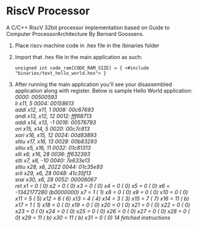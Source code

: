 # RiscV Processor
A C/C++ RiscV 32bit processor implementation based on Guide to Computer ProcessorArchitecture By Bernard Goossens.

1. Place riscv machine code in .hex file in the /binaries folder
2. Import that .hex file in the main application as such:

   `unsigned int code_ram[CODE_RAM_SIZE] = {
      <#include "binaries/text_hello_world.hex">
    }`

3. After running the main application you'll see your disassembled application along with register. Below is sample Hello World application:
   _0000: 00500593      
   li x11, 5
   0004: 00158613      
   addi x12, x11, 1
   0008: 00c67693      
   andi x13, x12, 12
   0012: fff68713      
   addi x14, x13, -1
   0016: 00576793      
   ori x15, x14, 5
   0020: 00c7c813      
   xori x16, x15, 12
   0024: 00d83893      
   sltiu x17, x16, 13
   0028: 00b83293      
   sltiu x5, x16, 11
   0032: 01c81313      
   slli x6, x16, 28
   0036: ff632393      
   slti x7, x6, -10
   0040: 7e633e13      
   sltiu x28, x6, 2022
   0044: 01c35e93      
   srli x29, x6, 28
   0048: 41c35f13      
   srai x30, x6, 28
   0052: 00008067      
   ret
   x1  =                0 (       0)
   x2  =                0 (       0)
   x3  =                0 (       0)
   x4  =                0 (       0)
   x5  =                0 (       0)
   x6  =      -1342177280 (b0000000)
   x7  =                1 (       1)
   x8  =                0 (       0)
   x9  =                0 (       0)
   x10 =                0 (       0)
   x11 =                5 (       5)
   x12 =                6 (       6)
   x13 =                4 (       4)
   x14 =                3 (       3)
   x15 =                7 (       7)
   x16 =               11 (       b)
   x17 =                1 (       1)
   x18 =                0 (       0)
   x19 =                0 (       0)
   x20 =                0 (       0)
   x21 =                0 (       0)
   x22 =                0 (       0)
   x23 =                0 (       0)
   x24 =                0 (       0)
   x25 =                0 (       0)
   x26 =                0 (       0)
   x27 =                0 (       0)
   x28 =                0 (       0)
   x29 =               11 (       b)
   x30 =               11 (       b)
   x31 =                0 (       0)
   14 fetched instructions_
